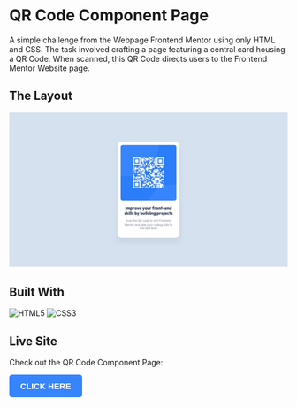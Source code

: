 # QR Code Component Page

A simple challenge from the Webpage Frontend Mentor using only HTML and CSS. The task involved crafting a page featuring a central card housing a QR Code. When scanned, this QR Code directs users to the Frontend Mentor Website page.

## The Layout

<img src="design/desktop-design.jpg">

## Built With

![HTML5](https://img.shields.io/badge/HTML5-E34F26?style=for-the-badge&logo=html5&logoColor=white)
![CSS3](https://img.shields.io/badge/CSS3-1572B6?style=for-the-badge&logo=css3&logoColor=white)

## Live Site

Check out the QR Code Component Page:

<button name="button" style="background-color: #3685ff;
  border: none;
  color: white;
  padding: 12px 20px;
  text-align: center;
  text-decoration: none;
  display: inline-block;
  font-weight: bold;
  text-transform: uppercase;
  border-radius: 5px;
  font-size: 15px;" onclick="https://marciobonatto.github.io/html-css-qr-code-page/">Click here</button>
